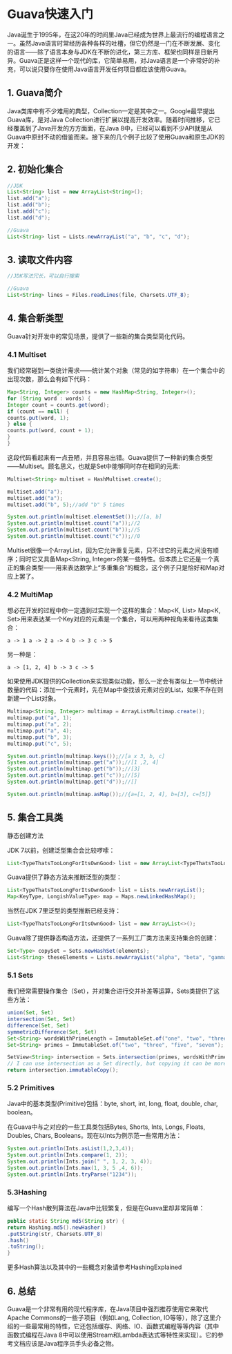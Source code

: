 # Guava快速入门

Java诞生于1995年，在这20年的时间里Java已经成为世界上最流行的编程语言之一。虽然Java语言时常经历各种各样的吐槽，但它仍然是一门在不断发展、变化的语言——除了语言本身与JDK在不断的进化，第三方库、框架也同样是日新月异。Guava正是这样一个现代的库，它简单易用，对Java语言是一个非常好的补充，可以说只要你在使用Java语言开发任何项目都应该使用Guava。

## 1. Guava简介

Java类库中有不少难用的典型，Collection一定是其中之一。Google最早提出Guava库，是对Java Collection进行扩展以提高开发效率。随着时间推移，它已经覆盖到了Java开发的方方面面，在Java 8中，已经可以看到不少API就是从Guava中原封不动的借鉴而来。接下来的几个例子比较了使用Guava和原生JDK的开发：

## 2. 初始化集合

```java
//JDK
List<String> list = new ArrayList<String>(); 
list.add("a");
list.add("b");
list.add("c");
list.add("d");

//Guava
List<String> list = Lists.newArrayList("a", "b", "c", "d");
```

## 3. 读取文件内容

```java
//JDK写法冗长，可以自行搜索

//Guava
List<String> lines = Files.readLines(file, Charsets.UTF_8);
```

## 4. 集合新类型

Guava针对开发中的常见场景，提供了一些新的集合类型简化代码。

### 4.1 Multiset

我们经常碰到一类统计需求——统计某个对象（常见的如字符串）在一个集合中的出现次数，那么会有如下代码：

```java
Map<String, Integer> counts = new HashMap<String, Integer>();
for (String word : words) {
Integer count = counts.get(word);
if (count == null) {
counts.put(word, 1);
} else {
counts.put(word, count + 1);
}
}
```
这段代码看起来有一点丑陋，并且容易出错。Guava提供了一种新的集合类型——Multiset。顾名思义，也就是Set中能够同时存在相同的元素:

```java
Multiset<String> multiset = HashMultiset.create();

multiset.add("a");
multiset.add("a");
multiset.add("b", 5);//add "b" 5 times

System.out.println(multiset.elementSet());//[a, b]
System.out.println(multiset.count("a"));//2
System.out.println(multiset.count("b"));//5
System.out.println(multiset.count("c"));//0
```
Multiset很像一个ArrayList，因为它允许重复元素，只不过它的元素之间没有顺序；同时它又具备Map<String, Integer>的某一些特性。但本质上它还是一个真正的集合类型——用来表达数学上“多重集合”的概念，这个例子只是恰好和Map对应上罢了。

### 4.2 MultiMap

想必在开发的过程中你一定遇到过实现一个这样的集合：Map<K, List<V>> Map<K, Set<V>>用来表达某一个Key对应的元素是一个集合，可以用两种视角来看待这类集合：

```
a -> 1 a -> 2 a -> 4 b -> 3 c -> 5
```
另一种是：
```
a -> [1, 2, 4] b -> 3 c -> 5
```

如果使用JDK提供的Collection来实现类似功能，那么一定会有类似上一节中统计数量的代码：添加一个元素时，先在Map中查找该元素对应的List，如果不存在则新建一个List对象。
```java
Multimap<String, Integer> multimap = ArrayListMultimap.create();
multimap.put("a", 1);
multimap.put("a", 2);
multimap.put("a", 4);
multimap.put("b", 3);
multimap.put("c", 5);

System.out.println(multimap.keys());//[a x 3, b, c]
System.out.println(multimap.get("a"));//[1 ,2, 4]
System.out.println(multimap.get("b"));//[3]
System.out.println(multimap.get("c"));//[5]
System.out.println(multimap.get("d"));//[]

System.out.println(multimap.asMap());//{a=[1, 2, 4], b=[3], c=[5]}
```
## 5. 集合工具类

静态创建方法

JDK 7以前，创建泛型集合会比较啰嗦：
```java
List<TypeThatsTooLongForItsOwnGood> list = new ArrayList<TypeThatsTooLongForItsOwnGood>();
```
Guava提供了静态方法来推断泛型的类型：
```java
List<TypeThatsTooLongForItsOwnGood> list = Lists.newArrayList();
Map<KeyType, LongishValueType> map = Maps.newLinkedHashMap();
```
当然在JDK 7里泛型的类型推断已经支持：
```java
List<TypeThatsTooLongForItsOwnGood> list = new ArrayList<>();
```
Guava除了提供静态构造方法，还提供了一系列工厂类方法来支持集合的创建：
```java
Set<Type> copySet = Sets.newHashSet(elements);
List<String> theseElements = Lists.newArrayList("alpha", "beta", "gamma");
```
### 5.1 Sets
我们经常需要操作集合（Set），并对集合进行交并补差等运算，Sets类提供了这些方法：
```java
union(Set, Set)
intersection(Set, Set)
difference(Set, Set)
symmetricDifference(Set, Set)
Set<String> wordsWithPrimeLength = ImmutableSet.of("one", "two", "three", "six", "seven", "eight");
Set<String> primes = ImmutableSet.of("two", "three", "five", "seven");

SetView<String> intersection = Sets.intersection(primes, wordsWithPrimeLength); // contains "two", "three", "seven"
// I can use intersection as a Set directly, but copying it can be more efficient if I use it a lot.
return intersection.immutableCopy();
```
### 5.2 Primitives

Java中的基本类型(Primitive)包括：byte, short, int, long, float, double, char, boolean。

在Guava中与之对应的一些工具类包括Bytes, Shorts, Ints, Longs, Floats, Doubles, Chars, Booleans。现在以Ints为例示范一些常用方法：
```java
System.out.println(Ints.asList(1,2,3,4));
System.out.println(Ints.compare(1, 2));
System.out.println(Ints.join(" ", 1, 2, 3, 4));
System.out.println(Ints.max(1, 3, 5 ,4, 6));
System.out.println(Ints.tryParse("1234"));
```
### 5.3Hashing

编写一个Hash散列算法在Java中比较繁复，但是在Guava里却非常简单：
```java
public static String md5(String str) {
return Hashing.md5().newHasher()
.putString(str, Charsets.UTF_8)
.hash()
.toString();
}
```
更多Hash算法以及其中的一些概念对象请参考HashingExplained

## 6. 总结

Guava是一个非常有用的现代程序库，在Java项目中强烈推荐使用它来取代Apache Commons的一些子项目（例如Lang, Collection, IO等等），除了这里介绍的一些最常用的特性，它还包括缓存、网络、IO、函数式编程等等内容（其中函数式编程在Java 8中可以使用Stream和Lambda表达式等特性来实现）。它的参考文档应该是Java程序员手头必备之物。
